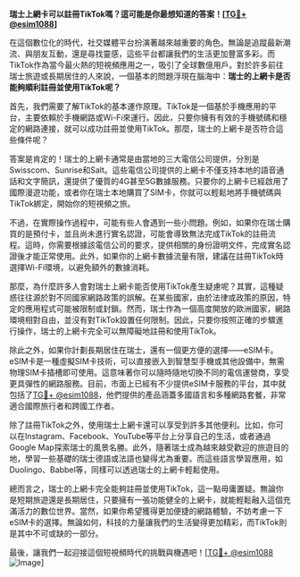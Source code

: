 **瑞士上網卡可以註冊TikTok嗎？這可能是你最想知道的答案！[[TG💪+ @esim1088](https://t.me/s/esim1088)]**

在這個數位化的時代，社交媒體平台扮演著越來越重要的角色。無論是追蹤最新潮流、與朋友互動，還是尋找靈感，這些平台都讓我們的生活更加豐富多彩。而TikTok作為當今最火熱的短視頻應用之一，吸引了全球數億用戶。對於許多前往瑞士旅遊或長期居住的人來說，一個基本的問題浮現在腦海中：**瑞士的上網卡是否能夠順利註冊並使用TikTok呢？**

首先，我們需要了解TikTok的基本運作原理。TikTok是一個基於手機應用的平台，主要依賴於手機網路或Wi-Fi來運行。因此，只要你擁有有效的手機號碼和穩定的網路連接，就可以成功註冊並使用TikTok。那麼，瑞士的上網卡是否符合這些條件呢？

答案是肯定的！瑞士的上網卡通常是由當地的三大電信公司提供，分別是Swisscom、Sunrise和Salt。這些電信公司提供的上網卡不僅支持本地的語音通話和文字簡訊，還提供了優質的4G甚至5G數據服務。只要你的上網卡已經啟用了國際漫遊功能，或者你在瑞士本地購買了SIM卡，你就可以輕鬆地將手機號碼與TikTok綁定，開始你的短視頻之旅。

不過，在實際操作過程中，可能有些人會遇到一些小問題。例如，如果你在瑞士購買的是預付卡，並且尚未進行實名認證，可能會導致無法完成TikTok的註冊流程。這時，你需要根據該電信公司的要求，提供相關的身份證明文件，完成實名認證後才能正常使用。此外，如果你的上網卡數據流量有限，建議在註冊TikTok時選擇Wi-Fi環境，以避免額外的數據消耗。

那麼，為什麼許多人會對瑞士上網卡能否使用TikTok產生疑慮呢？其實，這種疑惑往往源於對不同國家網路政策的誤解。在某些國家，由於法律或政策的原因，特定的應用程式可能被限制或封鎖。然而，瑞士作為一個高度開放的歐洲國家，網路環境相對自由，並沒有對TikTok設置任何限制。因此，只要你按照正確的步驟進行操作，瑞士的上網卡完全可以無障礙地註冊和使用TikTok。

除此之外，如果你計劃長期居住在瑞士，還有一個更方便的選擇——eSIM卡。eSIM卡是一種虛擬SIM卡技術，可以直接嵌入到智慧型手機或其他設備中，無需物理SIM卡插槽即可使用。這意味著你可以隨時隨地切換不同的電信運營商，享受更具彈性的網路服務。目前，市面上已經有不少提供eSIM卡服務的平台，其中就包括了[TG💪+ @esim1088](https://t.me/s/esim1088)，他們提供的產品涵蓋多國語言和多種網路套餐，非常適合國際旅行者和跨國工作者。

除了註冊TikTok之外，使用瑞士上網卡還可以享受到許多其他便利。比如，你可以在Instagram、Facebook、YouTube等平台上分享自己的生活，或者通過Google Map探索瑞士的風景名勝。此外，隨著瑞士成為越來越受歡迎的旅遊目的地，學習一些基礎的瑞士德語或法語也變得尤為重要。而這些語言學習應用，如Duolingo、Babbel等，同樣可以透過瑞士的上網卡輕鬆使用。

總而言之，瑞士的上網卡完全能夠註冊並使用TikTok，這一點毋庸置疑。無論你是短期旅遊還是長期居住，只要擁有一張功能健全的上網卡，就能輕鬆融入這個充滿活力的數位世界。當然，如果你希望獲得更加便捷的網路體驗，不妨考慮一下eSIM卡的選擇。無論如何，科技的力量讓我們的生活變得更加精彩，而TikTok則是其中不可或缺的一部分。

最後，讓我們一起迎接這個短視頻時代的挑戰與機遇吧！[[TG💪+ @esim1088](https://t.me/s/esim1088) ![Image](https://i.postimg.cc/4NQfJmqS/Snipaste-2025-05-13-00-14-12.png)]